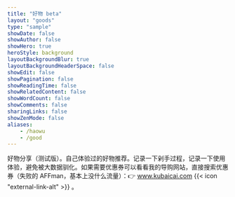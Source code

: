 ```yaml
---
title: "好物 beta"
layout: "goods"
type: "sample"
showDate: false
showAuthor: false
showHero: true
heroStyle: background
layoutBackgroundBlur: true
layoutBackgroundHeaderSpace: false
showEdit: false
showPagination: false
showReadingTime: false
showRelatedContent: false
showWordCount: false
showComments: false
sharingLinks: false
showZenMode: false
aliases:
    - /haowu
    - /good
---
```


好物分享（测试版）。自己体验过的好物推荐。记录一下剁手过程，记录一下使用体验，避免被大数据驯化。如果需要优惠券可以看看我的导购网站，直接搜索优惠券（失败的 AFFman，基本上没什么流量）：👉 <a href="https://www.kubaicai.com/" target="_blank" rel="noreferrer noopener nofollow">www.kubaicai.com {{< icon "external-link-alt" >}}</a> 。

